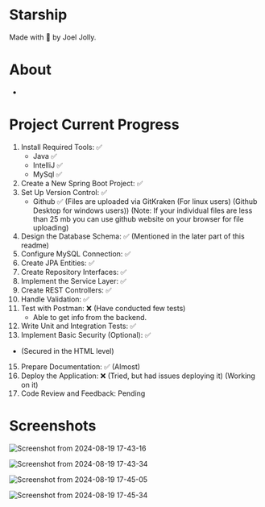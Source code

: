 # Starship
Made with 💖 by Joel Jolly.

# About
*

# Project Current Progress
1. Install Required Tools: ✅
   * Java ✅
   * IntelliJ ✅
   * MySql ✅
3. Create a New Spring Boot Project: ✅ 
4. Set Up Version Control: ✅
   * Github ✅ (Files are uploaded via GitKraken (For linux users) (Github Desktop for windows users)) (Note: If your individual files are less than 25 mb you can use github website on your browser for file uploading)
6. Design the Database Schema: ✅  (Mentioned in the later part of this readme)
7. Configure MySQL Connection: ✅ 
8. Create JPA Entities: ✅
9. Create Repository Interfaces: ✅ 
10. Implement the Service Layer: ✅ 
11. Create REST Controllers: ✅ 
12. Handle Validation: ✅ 
13. Test with Postman: ❌ (Have conducted few tests)
    * Able to get info from the backend.
15. Write Unit and Integration Tests: ✅ 
16. Implement Basic Security (Optional): ✅
  * (Secured in the HTML level)
15. Prepare Documentation: ✅ (Almost)
16. Deploy the Application: ❌ (Tried, but had issues deploying it) (Working on it)
17. Code Review and Feedback: Pending

# Screenshots







![Screenshot from 2024-08-19 17-43-16](https://github.com/user-attachments/assets/fec6ee01-64f9-4e95-bd5f-5a4aae36ebcb)




![Screenshot from 2024-08-19 17-43-34](https://github.com/user-attachments/assets/6da30192-618b-4c89-9ca5-c4081d53374a)




![Screenshot from 2024-08-19 17-45-05](https://github.com/user-attachments/assets/60e1220b-f7da-4a8c-8947-0697e90cf73a)



![Screenshot from 2024-08-19 17-45-34](https://github.com/user-attachments/assets/0352083f-5df1-44a2-a96a-2d72f1a30df2)




